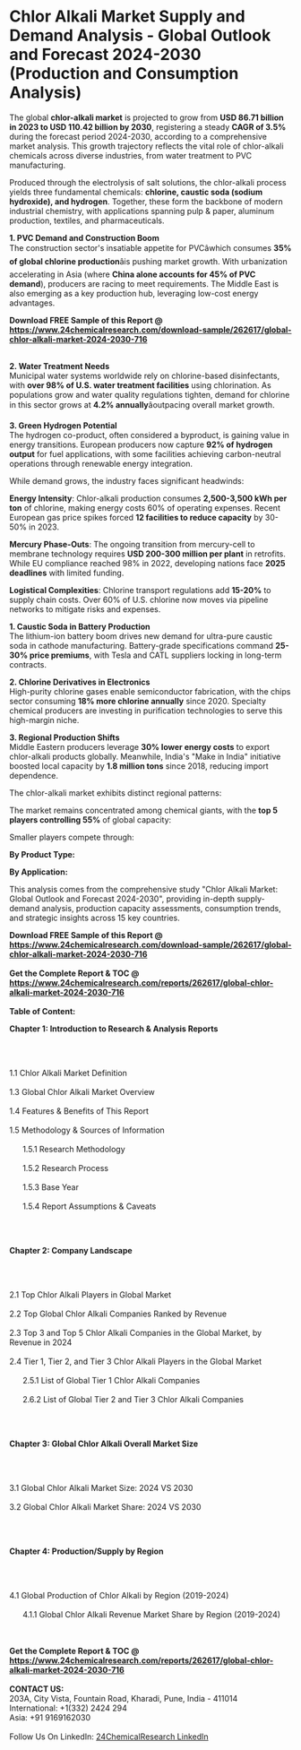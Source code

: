 <h1>Chlor Alkali Market Supply and Demand Analysis - Global Outlook and Forecast 2024-2030 (Production and Consumption Analysis)</h1><p>The global <strong>chlor-alkali market</strong> is projected to grow from <strong>USD 86.71 billion in 2023 to USD 110.42 billion by 2030</strong>, registering a steady <strong>CAGR of 3.5%</strong> during the forecast period 2024-2030, according to a comprehensive market analysis. This growth trajectory reflects the vital role of chlor-alkali chemicals across diverse industries, from water treatment to PVC manufacturing.</p><p>Produced through the electrolysis of salt solutions, the chlor-alkali process yields three fundamental chemicals: <strong>chlorine, caustic soda (sodium hydroxide), and hydrogen</strong>. Together, these form the backbone of modern industrial chemistry, with applications spanning pulp &amp; paper, aluminum production, textiles, and pharmaceuticals.</p><p><strong>1. PVC Demand and Construction Boom</strong><br>
The construction sector's insatiable appetite for PVCâwhich consumes <strong>35% of global chlorine production</strong>âis pushing market growth. With urbanization accelerating in Asia (where <strong>China alone accounts for 45% of PVC demand</strong>), producers are racing to meet requirements. The Middle East is also emerging as a key production hub, leveraging low-cost energy advantages.</p><div><b>Download FREE Sample of this Report @ 
            <a href="https://www.24chemicalresearch.com/download-sample/262617/global-chlor-alkali-market-2024-2030-716">
            https://www.24chemicalresearch.com/download-sample/262617/global-chlor-alkali-market-2024-2030-716</a></b></div><br><p><strong>2. Water Treatment Needs</strong><br>
Municipal water systems worldwide rely on chlorine-based disinfectants, with <strong>over 98% of U.S. water treatment facilities</strong> using chlorination. As populations grow and water quality regulations tighten, demand for chlorine in this sector grows at <strong>4.2% annually</strong>âoutpacing overall market growth.</p><p><strong>3. Green Hydrogen Potential</strong><br>
The hydrogen co-product, often considered a byproduct, is gaining value in energy transitions. European producers now capture <strong>92% of hydrogen output</strong> for fuel applications, with some facilities achieving carbon-neutral operations through renewable energy integration.</p><p>While demand grows, the industry faces significant headwinds:</p><p><strong>Energy Intensity</strong>: Chlor-alkali production consumes <strong>2,500-3,500 kWh per ton</strong> of chlorine, making energy costs 60% of operating expenses. Recent European gas price spikes forced <strong>12 facilities to reduce capacity</strong> by 30-50% in 2023.</p><p><strong>Mercury Phase-Outs</strong>: The ongoing transition from mercury-cell to membrane technology requires <strong>USD 200-300 million per plant</strong> in retrofits. While EU compliance reached 98% in 2022, developing nations face <strong>2025 deadlines</strong> with limited funding.</p><p><strong>Logistical Complexities</strong>: Chlorine transport regulations add <strong>15-20%</strong> to supply chain costs. Over 60% of U.S. chlorine now moves via pipeline networks to mitigate risks and expenses.</p><p><strong>1. Caustic Soda in Battery Production</strong><br>
The lithium-ion battery boom drives new demand for ultra-pure caustic soda in cathode manufacturing. Battery-grade specifications command <strong>25-30% price premiums</strong>, with Tesla and CATL suppliers locking in long-term contracts.</p><p><strong>2. Chlorine Derivatives in Electronics</strong><br>
High-purity chlorine gases enable semiconductor fabrication, with the chips sector consuming <strong>18% more chlorine annually</strong> since 2020. Specialty chemical producers are investing in purification technologies to serve this high-margin niche.</p><p><strong>3. Regional Production Shifts</strong><br>
Middle Eastern producers leverage <strong>30% lower energy costs</strong> to export chlor-alkali products globally. Meanwhile, India's "Make in India" initiative boosted local capacity by <strong>1.8 million tons</strong> since 2018, reducing import dependence.</p><p>The chlor-alkali market exhibits distinct regional patterns:</p><p>The market remains concentrated among chemical giants, with the <strong>top 5 players controlling 55%</strong> of global capacity:</p><p>Smaller players compete through:</p><p><strong>By Product Type:</strong></p><p><strong>By Application:</strong></p><p>This analysis comes from the comprehensive study "Chlor Alkali Market: Global Outlook and Forecast 2024-2030", providing in-depth supply-demand analysis, production capacity assessments, consumption trends, and strategic insights across 15 key countries.</p><div><b>Download FREE Sample of this Report @ 
            <a href="https://www.24chemicalresearch.com/download-sample/262617/global-chlor-alkali-market-2024-2030-716">
            https://www.24chemicalresearch.com/download-sample/262617/global-chlor-alkali-market-2024-2030-716</a></b></div><br><div><b>Get the Complete Report & TOC @ 
            <a href="https://www.24chemicalresearch.com/reports/262617/global-chlor-alkali-market-2024-2030-716">
            https://www.24chemicalresearch.com/reports/262617/global-chlor-alkali-market-2024-2030-716</a></b></div><br>
            <b>Table of Content:</b><p><p><strong>Chapter 1: Introduction to Research &amp; Analysis Reports</strong></p><br />
<br />
<p>1.1 Chlor Alkali Market Definition<br /><br />
1.3 Global Chlor Alkali Market Overview<br /><br />
1.4 Features &amp; Benefits of This Report<br /><br />
1.5 Methodology &amp; Sources of Information<br /><br />
&nbsp;&nbsp;&nbsp;&nbsp;&nbsp; 1.5.1 Research Methodology<br /><br />
&nbsp;&nbsp;&nbsp;&nbsp;&nbsp; 1.5.2 Research Process<br /><br />
&nbsp;&nbsp;&nbsp;&nbsp;&nbsp; 1.5.3 Base Year<br /><br />
&nbsp;&nbsp;&nbsp;&nbsp;&nbsp; 1.5.4 Report Assumptions &amp; Caveats</p><br />
<br />
<p><strong>Chapter 2: Company Landscape</strong></p><br />
<br />
<p>2.1 Top Chlor Alkali Players in Global Market<br /><br />
2.2 Top Global Chlor Alkali Companies Ranked by Revenue<br /><br />
2.3 Top 3 and Top 5 Chlor Alkali Companies in the Global Market, by Revenue in 2024<br /><br />
2.4 Tier 1, Tier 2, and Tier 3 Chlor Alkali Players in the Global Market<br /><br />
&nbsp;&nbsp;&nbsp;&nbsp;&nbsp; 2.5.1 List of Global Tier 1 Chlor Alkali Companies<br /><br />
&nbsp;&nbsp;&nbsp;&nbsp;&nbsp; 2.6.2 List of Global Tier 2 and Tier 3 Chlor Alkali Companies</p><br />
<br />
<p><strong>Chapter 3: Global Chlor Alkali Overall Market Size</strong></p><br />
<br />
<p>3.1 Global Chlor Alkali Market Size: 2024 VS 2030<br /><br />
3.2 Global Chlor Alkali Market Share: 2024 VS 2030</p><br />
<br />
<p><strong>Chapter 4: Production/Supply by Region</strong></p><br />
<br />
<p>4.1 Global Production of Chlor Alkali by Region (2019-2024)<br /><br />
&nbsp;&nbsp;&nbsp;&nbsp;&nbsp; 4.1.1 Global Chlor Alkali Revenue Market Share by Region (2019-2024)<br /><br />
&nbsp;&nbsp;&nbsp;</p><div><b>Get the Complete Report & TOC @ 
            <a href="https://www.24chemicalresearch.com/reports/262617/global-chlor-alkali-market-2024-2030-716">
            https://www.24chemicalresearch.com/reports/262617/global-chlor-alkali-market-2024-2030-716</a></b></div><br><b>CONTACT US:</b><br>
            203A, City Vista, Fountain Road, Kharadi, Pune, India - 411014<br>
            International: +1(332) 2424 294<br>
            Asia: +91 9169162030 <br><br>
            Follow Us On LinkedIn: <a href="https://www.linkedin.com/company/24chemicalresearch/">24ChemicalResearch LinkedIn</a>